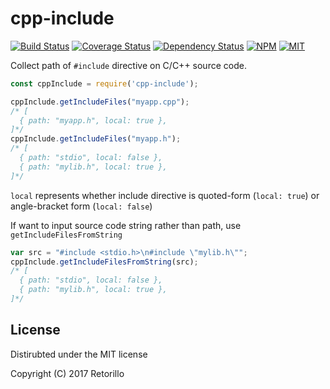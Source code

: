 # cpp-include

[![Build Status](https://travis-ci.org/retorillo/cpp-include.svg?branch=master)](https://travis-ci.org/retorillo/cpp-include)
[![Coverage Status](https://coveralls.io/repos/github/retorillo/cpp-include/badge.svg?branch=master)](https://coveralls.io/github/retorillo/cpp-include?branch=master)
[![Dependency Status](https://gemnasium.com/badges/github.com/retorillo/cpp-include.svg)](https://gemnasium.com/github.com/retorillo/cpp-include)
[![NPM](https://img.shields.io/npm/v/cpp-include.svg)](https://www.npmjs.com/package/cpp-include)
[![MIT](https://img.shields.io/badge/license-MIT-blue.svg)](https://opensource.org/licenses/MIT)

Collect path of `#include` directive on C/C++ source code.

```javascript
const cppInclude = require('cpp-include');

cppInclude.getIncludeFiles("myapp.cpp");
/* [
  { path: "myapp.h", local: true },
]*/
cppInclude.getIncludeFiles("myapp.h");
/* [
  { path: "stdio", local: false },
  { path: "mylib.h", local: true },
]*/
```

`local` represents whether include directive is quoted-form (`local: true`) or
angle-bracket form (`local: false`)

If want to input source code string rather than path, use `getIncludeFilesFromString`

```javascript
var src = "#include <stdio.h>\n#include \"mylib.h\"";
cppInclude.getIncludeFilesFromString(src);
/* [
  { path: "stdio", local: false },
  { path: "mylib.h", local: true },
]*/
```

## License

Distirubted under the MIT license

Copyright (C) 2017 Retorillo
